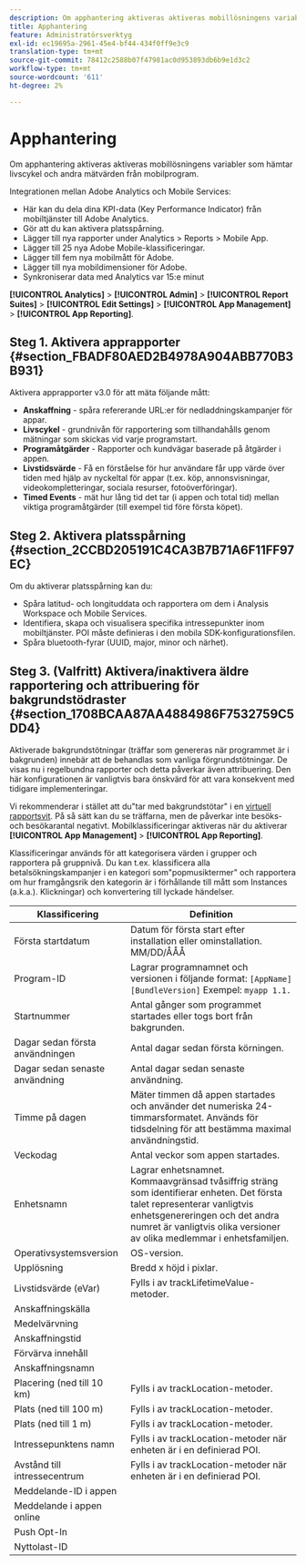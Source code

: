 ```yaml
---
description: Om apphantering aktiveras aktiveras mobillösningens variabler som hämtar livscykel och andra mätvärden från mobilprogram.
title: Apphantering
feature: Administratörsverktyg
exl-id: ec19695a-2961-45e4-bf44-434f0ff9e3c9
translation-type: tm+mt
source-git-commit: 78412c2588b07f47981ac0d953893db6b9e1d3c2
workflow-type: tm+mt
source-wordcount: '611'
ht-degree: 2%

---
```


# Apphantering

Om apphantering aktiveras aktiveras mobillösningens variabler som hämtar livscykel och andra mätvärden från mobilprogram.

Integrationen mellan Adobe Analytics och Mobile Services:

* Här kan du dela dina KPI-data (Key Performance Indicator) från mobiltjänster till Adobe Analytics.
* Gör att du kan aktivera platsspårning.
* Lägger till nya rapporter under Analytics > Reports > Mobile App.
* Lägger till 25 nya Adobe Mobile-klassificeringar.
* Lägger till fem nya mobilmått för Adobe.
* Lägger till nya mobildimensioner för Adobe.
* Synkroniserar data med Analytics var 15:e minut

**[!UICONTROL Analytics]** >  **[!UICONTROL Admin]** >  **[!UICONTROL Report Suites]** >  **[!UICONTROL Edit Settings]** >  **[!UICONTROL App Management]** >  **[!UICONTROL App Reporting]**.

## Steg 1. Aktivera apprapporter {#section_FBADF80AED2B4978A904ABB770B3B931}

Aktivera apprapporter v3.0 för att mäta följande mått:

* **Anskaffning**  - spåra refererande URL:er för nedladdningskampanjer för appar.
* **Livscykel**  - grundnivån för rapportering som tillhandahålls genom mätningar som skickas vid varje programstart.
* **Programåtgärder**  - Rapporter och kundvägar baserade på åtgärder i appen.
* **Livstidsvärde**  - Få en förståelse för hur användare får upp värde över tiden med hjälp av nyckeltal för appar (t.ex. köp, annonsvisningar, videokompletteringar, sociala resurser, fotoöverföringar).
* **Timed Events**  - mät hur lång tid det tar (i appen och total tid) mellan viktiga programåtgärder (till exempel tid före första köpet).

## Steg 2. Aktivera platsspårning {#section_2CCBD205191C4CA3B7B71A6F11FF97EC}

Om du aktiverar platsspårning kan du:

* Spåra latitud- och longituddata och rapportera om dem i Analysis Workspace och Mobile Services.
* Identifiera, skapa och visualisera specifika intressepunkter inom mobiltjänster. POI måste definieras i den mobila SDK-konfigurationsfilen.
* Spåra bluetooth-fyrar (UUID, major, minor och närhet).

## Steg 3. (Valfritt) Aktivera/inaktivera äldre rapportering och attribuering för bakgrundstödraster {#section_1708BCAA87AA4884986F7532759C5DD4}

Aktiverade bakgrundstötningar (träffar som genereras när programmet är i bakgrunden) innebär att de behandlas som vanliga förgrundstötningar. De visas nu i regelbundna rapporter och detta påverkar även attribuering. Den här konfigurationen är vanligtvis bara önskvärd för att vara konsekvent med tidigare implementeringar.

Vi rekommenderar i stället att du&quot;tar med bakgrundstötar&quot; i en [virtuell rapportsvit](/help/components/vrs/vrs-about.md). På så sätt kan du se träffarna, men de påverkar inte besöks- och besökarantal negativt.
Mobilklassificeringar aktiveras när du aktiverar **[!UICONTROL App Management]** > **[!UICONTROL App Reporting]**.

Klassificeringar används för att kategorisera värden i grupper och rapportera på gruppnivå. Du kan t.ex. klassificera alla betalsökningskampanjer i en kategori som&quot;popmusiktermer&quot; och rapportera om hur framgångsrik den kategorin är i förhållande till mått som Instances (a.k.a.). Klickningar) och konvertering till lyckade händelser.

| Klassificering | Definition |
|--- |--- |
| Första startdatum | Datum för första start efter installation eller ominstallation.   MM/DD/ÅÅÅ |
| Program-ID | Lagrar programnamnet och versionen i följande format:   `[AppName] [BundleVersion]` Exempel: `myapp 1.1.` |
| Startnummer | Antal gånger som programmet startades eller togs bort från bakgrunden. |
| Dagar sedan första användningen | Antal dagar sedan första körningen. |
| Dagar sedan senaste användning | Antal dagar sedan senaste användning. |
| Timme på dagen | Mäter timmen då appen startades och använder det numeriska 24-timmarsformatet. Används för tidsdelning för att bestämma maximal användningstid. |
| Veckodag | Antal veckor som appen startades. |
| Enhetsnamn | Lagrar enhetsnamnet.  Kommaavgränsad tvåsiffrig sträng som identifierar enheten. Det första talet representerar vanligtvis enhetsgenereringen och det andra numret är vanligtvis olika versioner av olika medlemmar i enhetsfamiljen. |
| Operativsystemsversion | OS-version. |
| Upplösning | Bredd x höjd i pixlar. |
| Livstidsvärde (eVar) | Fylls i av trackLifetimeValue-metoder. |
| Anskaffningskälla |  |
| Medelvärvning |  |
| Anskaffningstid |  |
| Förvärva innehåll |  |
| Anskaffningsnamn |  |
| Placering (ned till 10 km) | Fylls i av trackLocation-metoder. |
| Plats (ned till 100 m) | Fylls i av trackLocation-metoder. |
| Plats (ned till 1 m) | Fylls i av trackLocation-metoder. |
| Intressepunktens namn | Fylls i av trackLocation-metoder när enheten är i en definierad POI. |
| Avstånd till intressecentrum | Fylls i av trackLocation-metoder när enheten är i en definierad POI. |
| Meddelande-ID i appen |  |
| Meddelande i appen online |  |
| Push Opt-In |  |
| Nyttolast-ID |  |
